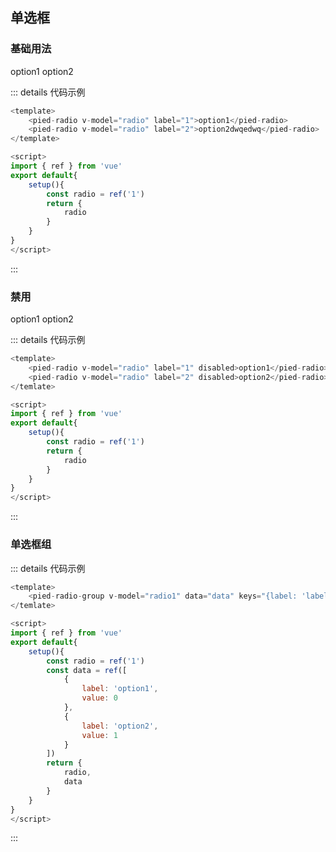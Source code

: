 ## 单选框

### 基础用法

<div class="margin">
    <pied-radio v-model="radio" label="1">option1</pied-radio>
    <pied-radio v-model="radio" label="2">option2</pied-radio>
</div>

::: details 代码示例
```js
<template>
    <pied-radio v-model="radio" label="1">option1</pied-radio>
    <pied-radio v-model="radio" label="2">option2dwqedwq</pied-radio>
</template>

<script>
import { ref } from 'vue'
export default{
    setup(){
        const radio = ref('1')
        return {
            radio
        }
    }
}
</script>
```
:::

### 禁用

<div class="margin">
    <pied-radio v-model="radio" label="1" disabled>option1</pied-radio>
    <pied-radio v-model="radio" label="2" disabled>option2</pied-radio>
</div>

::: details 代码示例
```js
<template>
    <pied-radio v-model="radio" label="1" disabled>option1</pied-radio>
    <pied-radio v-model="radio" label="2" disabled>option2</pied-radio>
</temlate>

<script>
import { ref } from 'vue'
export default{
    setup(){
        const radio = ref('1')
        return {
            radio
        }
    }
}
</script>
```
:::

### 单选框组

<div class="margin">
    <pied-radio-group v-model="radio1" :data="data" :keys="{label: 'label', value: 'value'}"></pied-radio-group>
</div>

::: details 代码示例
```js
<template>
    <pied-radio-group v-model="radio1" data="data" keys="{label: 'label', value: 'value'}"></pied-radio-group>
</temlate>

<script>
import { ref } from 'vue'
export default{
    setup(){
        const radio = ref('1')
        const data = ref([
            {
                label: 'option1',
                value: 0
            },
            {
                label: 'option2',
                value: 1
            }
        ])
        return {
            radio,
            data
        }
    }
}
</script>
```
:::



<script>
import { ref } from 'vue'
export default{
    setup(){
        const radio = ref('1')
        const radio1 = ref(1)
        const data = ref([
            {
                label: 'option1',
                value: 0
            },
            {
                label: 'option2',
                value: 1
            }
        ])
        return {
            radio,
            radio1,
            data
        }
    }
}
</script>

<style>
.margin{
    margin-bottom:10px;
}
.pied-radio{
    margin-right:20px;
}
</style>